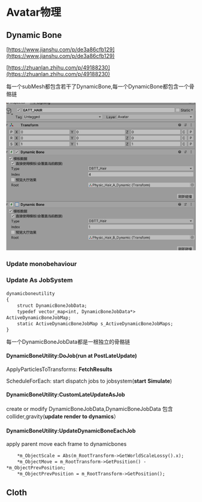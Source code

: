 # Avatar物理

## Dynamic Bone

[https://www.jianshu.com/p/de3a86cfb129](https://www.jianshu.com/p/de3a86cfb129)

[https://zhuanlan.zhihu.com/p/49188230](https://zhuanlan.zhihu.com/p/49188230)

每一个subMesh都包含若干了DynamicBone,每一个DynamicBone都包含一个骨骼链

![](../../../.gitbook/assets/image%20%28227%29.png)

### Update monobehaviour

### Update As JobSystem

```text
dynamicboneutility
{
    struct DynamicBoneJobData;
    typedef vector_map<int, DynamicBoneJobData*> ActiveDynamicBoneJobMap;
    static ActiveDynamicBoneJobMap s_ActiveDynamicBoneJobMaps;
}
```

每一个DynamicBoneJobData都是一根独立的骨骼链

#### DynamicBoneUtility:DoJob\(run at PostLateUpdate\)

ApplyParticlesToTransforms: **FetchResults**

ScheduleForEach: start dispatch jobs to jobsystem\(**start** **Simulate**\)

#### DynamicBoneUtility:CustomLateUpdateAsJob

create or modify DynamicBoneJobData,DynamicBoneJobData 包含collider,gravity\(**update render to dynamics**）

#### DynamicBoneUtility:UpdateDynamicBoneEachJob

apply parent move each frame to dynamicbones

```text
    *m_ObjectScale = Abs(m_RootTransform->GetWorldScaleLossy().x);
    *m_ObjectMove = m_RootTransform->GetPosition() - *m_ObjectPrevPosition;
    *m_ObjectPrevPosition = m_RootTransform->GetPosition();
```

 





## Cloth

